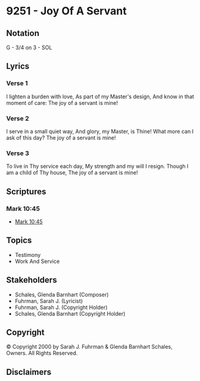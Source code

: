 # 9251 - Joy Of A Servant

## Notation

G - 3/4 on 3 - SOL

## Lyrics

### Verse 1

I lighten a burden with love, As part of my Master's design, And know in that moment of care: The joy of a servant is mine!

### Verse 2

I serve in a small quiet way, And glory, my Master, is Thine! What more can I ask of this day? The joy of a servant is mine!

### Verse 3

To live in Thy service each day, My strength and my will I resign. Though I am a child of Thy house, The joy of a servant is mine!


## Scriptures

### Mark 10:45

- [Mark 10:45](https://www.biblegateway.com/passage/?search=Mark%2010%3A45)


## Topics

- Testimony
- Work And Service

## Stakeholders

- Schales, Glenda Barnhart (Composer)
- Fuhrman, Sarah J. (Lyricist)
- Fuhrman, Sarah J. (Copyright Holder)
- Schales, Glenda Barnhart (Copyright Holder)

## Copyright

© Copyright 2000 by Sarah J. Fuhrman & Glenda Barnhart Schales, Owners. All Rights Reserved.


## Disclaimers


